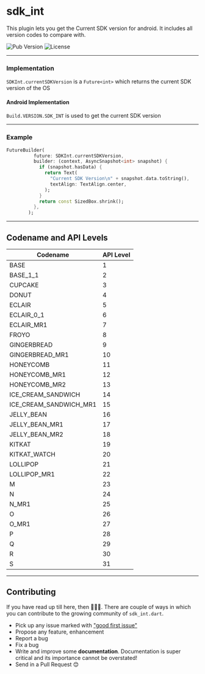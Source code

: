 # sdk_int

This plugin lets you get the Current SDK version for android. It includes all version codes to compare with.

![Pub Version](https://img.shields.io/pub/v/sdk_int) 
![License](https://img.shields.io/github/license/TamilKannanCV-personal/sdk_int)

---

### Implementation
`SDKInt.currentSDKVersion` is a `Future<int>` which returns the current SDK version of the OS

#### Android Implementation
`Build.VERSION.SDK_INT` is used to get the current SDK version

---

### Example
```dart
FutureBuilder(
          future: SDKInt.currentSDKVersion,
          builder: (context, AsyncSnapshot<int> snapshot) {
            if (snapshot.hasData) {
              return Text(
                "Current SDK Version\n" + snapshot.data.toString(),
                textAlign: TextAlign.center,
              );
            }
            return const SizedBox.shrink();
          },
        );
```
---
## Codename and API Levels

| Codename | API Level |
| --- | --- |
| BASE | 1 |
| BASE_1_1 | 2 |
| CUPCAKE | 3 |
| DONUT | 4 |
| ECLAIR | 5 |
| ECLAIR_0_1 | 6 |
| ECLAIR_MR1 | 7 |
| FROYO | 8 |
| GINGERBREAD | 9 |
| GINGERBREAD_MR1 | 10 |
| HONEYCOMB | 11 |
| HONEYCOMB_MR1 | 12 |
| HONEYCOMB_MR2 | 13 |
| ICE_CREAM_SANDWICH | 14 |
| ICE_CREAM_SANDWICH_MR1 | 15 |
| JELLY_BEAN | 16 |
| JELLY_BEAN_MR1 | 17 |
| JELLY_BEAN_MR2 | 18 |
| KITKAT | 19 |
| KITKAT_WATCH | 20 |
| LOLLIPOP | 21 |
| LOLLIPOP_MR1 | 22 |
| M | 23 |
| N | 24 |
| N_MR1 | 25 |
| O | 26 |
| O_MR1 | 27 |
| P | 28 |
| Q | 29 |
| R | 30 |
| S | 31 |

---

## Contributing

If you have read up till here, then 🎉🎉🎉. There are couple of ways in which you can contribute to
the growing community of `sdk_int.dart`.

- Pick up any issue marked with ["good first issue"](https://github.com/TamilKannanCV-personal/sdk_int/issues?q=is%3Aissue+is%3Aopen+label%3A%22good+first+issue%22)
- Propose any feature, enhancement
- Report a bug
- Fix a bug
- Write and improve some **documentation**. Documentation is super critical and its importance
  cannot be overstated!
- Send in a Pull Request 😊
